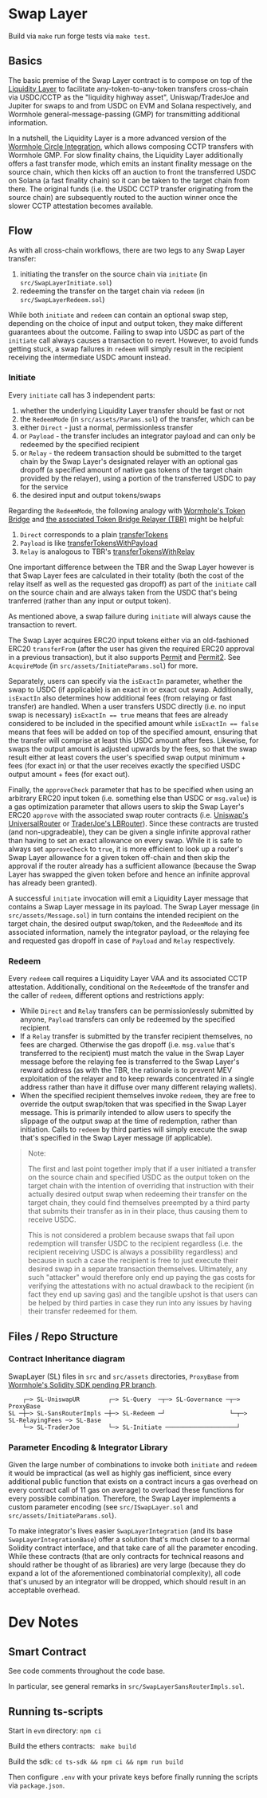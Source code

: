 # Swap Layer

Build via `make` run forge tests via `make test`.

## Basics

The basic premise of the Swap Layer contract is to compose on top of the [Liquidity Layer](https://github.com/wormhole-foundation/example-liquidity-layer/) to facilitate any-token-to-any-token transfers cross-chain via USDC/CCTP as the "liquidity highway asset", Uniswap/TraderJoe and Jupiter for swaps to and from USDC on EVM and Solana respectively, and Wormhole general-message-passing (GMP) for transmitting additional information.

In a nutshell, the Liquidity Layer is a more advanced version of the [Wormhole Circle Integration](https://github.com/wormhole-foundation/wormhole-circle-integration), which allows composing CCTP transfers with Wormhole GMP. For slow finality chains, the Liquidity Layer additionally offers a fast transfer mode, which emits an instant finality message on the source chain, which then kicks off an auction to front the transferred USDC on Solana (a fast finality chain) so it can be taken to the target chain from there. The original funds (i.e. the USDC CCTP transfer originating from the source chain) are subsequently routed to the auction winner once the slower CCTP attestation becomes available.

## Flow

As with all cross-chain workflows, there are two legs to any Swap Layer transfer:
1. initiating the transfer on the source chain via `initiate` (in `src/SwapLayerInitiate.sol`)
2. redeeming the transfer on the target chain via `redeem` (in `src/SwapLayerRedeem.sol`)

While both `initiate` and `redeem` can contain an optional swap step, depending on the choice of input and output token, they make different guarantees about the outcome. Failing to swap into USDC as part of the `initiate` call always causes a transaction to revert. However, to avoid funds getting stuck, a swap failures in `redeem` will simply result in the recipient receiving the intermediate USDC amount instead.

### Initiate

Every `initiate` call has 3 independent parts:
1. whether the underlying Liquidity Layer transfer should be fast or not
2. the `RedeemMode` (in `src/assets/Params.sol`) of the transfer, which can be
  1. either `Direct` - just a normal, permissionless transfer
  2. or `Payload` - the transfer includes an integrator payload and can only be redeemed by the specified recipient
  3. or `Relay` - the redeem transaction should be submitted to the target chain by the Swap Layer's designated relayer with an optional gas dropoff (a specified amount of native gas tokens of the target chain provided by the relayer), using a portion of the transferred USDC to pay for the service
3. the desired input and output tokens/swaps

Regarding the `RedeemMode`, the following analogy with [Wormhole's Token Bridge](https://github.com/wormhole-foundation/wormhole/blob/main/ethereum/contracts/bridge/Bridge.sol) and [the associated Token Bridge Relayer (TBR)](https://github.com/wormhole-foundation/example-token-bridge-relayer/blob/main/README.md#design)  might be helpful:
1. `Direct` corresponds to a plain [transferTokens](https://github.com/wormhole-foundation/wormhole/blob/dc3a6cf804137525239dbdb69cd56687322f8d50/ethereum/contracts/bridge/Bridge.sol#L166)
2. `Payload` is like [transferTokensWithPayload](https://github.com/wormhole-foundation/wormhole/blob/dc3a6cf804137525239dbdb69cd56687322f8d50/ethereum/contracts/bridge/Bridge.sol#L203)
3. `Relay` is analogous to TBR's [transferTokensWithRelay](https://github.com/wormhole-foundation/example-token-bridge-relayer/blob/d9d17254dae48c985fe6b58e2987e2135d1e8c65/evm/src/token-bridge-relayer/TokenBridgeRelayer.sol#L99C14-L99C37)

One important difference between the TBR and the Swap Layer however is that Swap Layer fees are calculated in their totality (both the cost of the relay itself as well as the requested gas dropoff) as part of the `initiate` call on the source chain and are always taken from the USDC that's being tranferred (rather than any input or output token).

As mentioned above, a swap failure during `initiate` will always cause the transaction to revert.

The Swap Layer acquires ERC20 input tokens either via an old-fashioned ERC20 `transferFrom` (after the user has given the required ERC20 approval in a previous transaction), but it also supports [Permit](https://eips.ethereum.org/EIPS/eip-2612) and [Permit2](https://github.com/dragonfly-xyz/useful-solidity-patterns/tree/main/patterns/permit2). See `AcquireMode` (in `src/assets/InitiateParams.sol`) for more.

Separately, users can specify via the `isExactIn` parameter, whether the swap to USDC (if applicable) is an exact in or exact out swap. Additionally, `isExactIn` also determines how additional fees (from relaying or fast transfer) are handled. When a user transfers USDC directly (i.e. no input swap is necessary) `isExactIn == true` means that fees are already considered to be included in the specified amount while `isExactIn == false` means that fees will be added on top of the specified amount, ensuring that the transfer will comprise at least this USDC amount after fees. Likewise, for swaps the output amount is adjusted upwards by the fees, so that the swap result either at least covers the user's specified swap output minimum + fees (for exact in) or that the user receives exactly the specified USDC output amount + fees (for exact out).

Finally, the `approveCheck` parameter that has to be specified when using an arbitrary ERC20 input token (i.e. something else than USDC or `msg.value`) is a gas optimization parameter that allows users to skip the Swap Layer's ERC20 `approve` with the associated swap router contracts (i.e. [Uniswap's UniversalRouter](https://docs.uniswap.org/contracts/universal-router/overview) or [TraderJoe's LBRouter](https://github.com/traderjoe-xyz/joe-v2/blob/main/src/LBRouter.sol)). Since these contracts are trusted (and non-upgradeable), they can be given a single infinite approval rather than having to set an exact allowance on every swap. While it is safe to always set `approveCheck` to `true`, it is more efficient to look up a router's Swap Layer allowance for a given token off-chain and then skip the approval if the router already has a sufficient allowance (because the Swap Layer has swapped the given token before and hence an infinite approval has already been granted).

A successful `initiate` invocation will emit a Liquidity Layer message that contains a Swap Layer message in its payload. The Swap Layer message (in `src/assets/Message.sol`) in turn contains the intended recipient on the target chain, the desired output swap/token, and the `RedeemMode` and its associated information, namely the integrator payload, or the relaying fee and requested gas dropoff in case of `Payload` and `Relay` respectively.

### Redeem

Every `redeem` call requires a Liquidity Layer VAA and its associated CCTP attestation. Additionally, conditional on the `RedeemMode` of the transfer and the caller of `redeem`, different options and restrictions apply:
* While `Direct` and `Relay` transfers can be permissionlessly submitted by anyone, `Payload` transfers can only be redeemed by the specified recipient.
* If a `Relay` transfer is submitted by the transfer recipient themselves, no fees are charged. Otherwise the gas dropoff (i.e. `msg.value` that's transferred to the recipient) must match the value in the Swap Layer message before the relaying fee is transferred to the Swap Layer's reward address (as with the TBR, the rationale is to prevent MEV exploitation of the relayer and to keep rewards concentrated in a single address rather than have it diffuse over many different relaying wallets).
* When the specified recipient themselves invoke `redeem`, they are free to override the output swap/token that was specified in the Swap Layer message. This is primarily intended to allow users to specify the slippage of the output swap at the time of redemption, rather than initiation. Calls to `redeem` by third parties will simply execute the swap that's specified in the Swap Layer message (if applicable).

> Note:
>
> The first and last point together imply that if a user initiated a transfer on the source chain and specified USDC as the output token on the target chain with the intention of overriding that instruction with their actually desired output swap when redeeming their transfer on the target chain, they could find themselves preempted by a third party that submits their transfer as in in their place, thus causing them to receive USDC.
> 
> This is not considered a problem because swaps that fail upon redemption will transfer USDC to the recipient regardless (i.e. the recipient receiving USDC is always a possibility regardless) and because in such a case the recipient is free to just execute their desired swap in a separate transaction themselves. Ultimately, any such "attacker" would therefore only end up paying the gas costs for verifying the attestations with no actual drawback to the recipient (in fact they end up saving gas) and the tangible upshot is that users can be helped by third parties in case they run into any issues by having their transfer redeemed for them.

## Files / Repo Structure

### Contract Inheritance diagram

SwapLayer (SL) files in `src` and `src/assets` directories, `ProxyBase` from [Wormhole's Solidity SDK pending PR branch](https://github.com/wormhole-foundation/wormhole-solidity-sdk/tree/post-merged).

```
    ┌─> SL-UniswapUR        ┌─> SL-Query  ─┬─> SL-Governance ─┬─> ProxyBase
SL ─┼─> SL-SansRouterImpls ─┼─> SL-Redeem ─┘                  └─┬─> SL-RelayingFees ─> SL-Base
    └─> SL-TraderJoe        └─> SL-Initiate ────────────────────┘
```

### Parameter Encoding & Integrator Library

Given the large number of combinations to invoke both `initiate` and `redeem` it would be impractical (as well as highly gas inefficient, since every additional public function that exists on a contract incurs a gas overhead on every contract call of 11 gas on average) to overload these functions for every possible combination. Therefore, the Swap Layer implements a custom parameter encoding (see `src/ISwapLayer.sol` and `src/assets/InitiateParams.sol`).

To make integrator's lives easier `SwapLayerIntegration` (and its base `SwapLayerIntegrationBase`) offer a solution that's much closer to a normal Solidity contract interface, and that take care of all the parameter encoding. While these contracts (that are only contracts for technical reasons and should rather be thought of as libraries) are very large (because they do expand a lot of the aforementioned combinatorial complexity), all code that's unused by an integrator will be dropped, which should result in an acceptable overhead.


# Dev Notes

## Smart Contract

See code comments throughout the code base.

In particular, see general remarks in `src/SwapLayerSansRouterImpls.sol`.

## Running ts-scripts

Start in `evm` directory:
`npm ci`

Build the ethers contracts:
` make build`

Build the sdk:
`cd ts-sdk && npm ci && npm run build`

Then configure `.env` with your private keys before finally running the scripts via `package.json`.
 